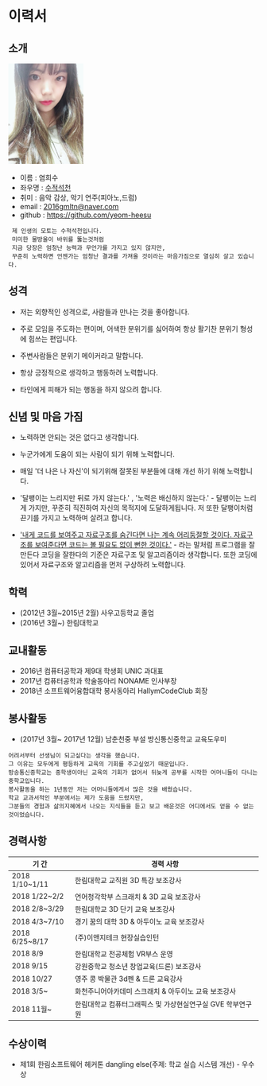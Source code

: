 # 이력서

## 소개

<img src="./image/KakaoTalk_20181121_155620883.jpg" width="30%">


- 이름 : 염희수
- 좌우명 : [수적석천](https://hanja.dict.naver.com/word?q=%E6%B0%B4%E6%BB%B4%E7%9F%B3%E7%A9%BF&cp_code=0&sound_id=0)
- 취미 : 음악 감상, 악기 연주(피아노,드럼) 
- email : 2016gmltn@naver.com
- github : https://github.com/yeom-heesu

```
 제 인생의 모토는 수적석천입니다. 
 미미한 물방울이 바위를 뚫는것처럼 
 지금 당장은 엄청난 능력과 무언가를 가지고 있지 않지만,
 꾸준히 노력하면 언젠가는 엄청난 결과를 가져올 것이라는 마음가짐으로 열심히 살고 있습니다.
```

## 성격

  - 저는 외향적인 성격으로, 사람들과 만나는 것을 좋아합니다. 
  
  - 주로 모임을 주도하는 편이며, 어색한 분위기를 싫어하여 항상 활기찬 분위기 형성에 힘쓰는 편입니다.
  
  - 주변사람들은  분위기 메이커라고 말합니다.
  
  - 항상 긍정적으로 생각하고 행동하려 노력합니다.
  
  - 타인에게 피해가 되는 행동을 하지 않으려 합니다.
 
 
 ## 신념 및 마음 가짐
  
  - 노력하면 안되는 것은 없다고 생각합니다.
  
  - 누군가에게 도움이 되는 사람이 되기 위해 노력합니다.
  
  - 매일 '더 나은 나 자신'이 되기위해 잘못된 부분들에 대해 개선 하기 위해 노력합니다.
  
  - '달팽이는 느리지만 뒤로 가지 않는다.' , '노력은 배신하지 않는다.' - 달팽이는 느리게 가지만, 꾸준히 직진하여 자신의 목적지에 도달하게됩니다. 저   또한 달팽이처럼 끈기를 가지고 
  노력하며 살려고 합니다.
  
  - ['내게 코드를 보여주고 자료구조를 숨긴다면 나는 계속 어리둥절할 것이다. 자료구조를 보여준다면 코드는 볼 필요도 없이 뻔한 것이다.'](https://wiki.kldp.org/Translations/html/cathedral-bazaar/x163.html) - 라는 말처럼   프로그램을 잘만든다 코딩을 잘한다의 기준은 자료구조 및 알고리즘이라 생각합니다. 또한 코딩에 있어서 자료구조와 알고리즘을 먼저 구상하려 노력합니다.

## 학력

 - (2012년 3월~2015년 2월) 사우고등학교 졸업
 - (2016년 3월~) 한림대학교

## 교내활동

 - 2016년 컴퓨터공학과 제9대 학생회 UNIC 과대표
 - 2017년 컴퓨터공학과 학술동아리 NONAME 인사부장
 - 2018년 소프트웨어융합대학 봉사동아리 HallymCodeClub 회장

## 봉사활동

 - (2017년 3월~ 2017년 12월) 남춘천중 부설 방신통신중학교 교육도우미
 
 ```
 어려서부터 선생님이 되고싶다는 생각을 했습니다. 
 그 이유는 모두에게 평등하게 교육의 기회를 주고싶었기 때문입니다.
 방송통신중학교는 중학생이아닌 교육의 기회가 없어서 뒤늦게 공부를 시작한 어머니들이 다니는 중학교입니다.
 봉사활동을 하는 1년동안 저는 어머니들에게서 많은 것을 배웠습니다.
 학교 교과서적인 부분에서는 제가 도움을 드렸지만, 
 그분들의 경험과 삶의지혜에서 나오는 지식들을 듣고 보고 배운것은 어디에서도 얻을 수 없는 것이었습니다.
 ```

## 경력사항

 기 간  | 경력 사항
------------- | -------------
 2018   1/10~1/11  | 한림대학교 교직원 3D 특강 보조강사
 2018   1/22~2/2   | 언어청각학부 스크래치 & 3D 교육 보조강사
 2018   2/8~3/29   | 한림대학교 3D 단기 교육 보조강사
 2018    4/3~7/10  | 경기 꿈의 대학 3D & 아두이노 교육 보조강사
 2018    6/25~8/17 | (주)이앤지테크 현장실습인턴
 2018    8/9       | 한림대학교 전공체험 VR부스 운영
 2018    9/15      | 강원중학교 청소년 창업교육(드론) 보조강사
 2018    10/27     | 영주 콩 박물관 3d펜 & 드론 교육강사
 2018   3/5~       | 화천주니어아카데미 스크래치 & 아두이노 교육 보조강사
 2018   11월~      | 한림대학교 컴퓨터그래픽스 및 가상현실연구실 GVE 학부연구원
 
## 수상이력

 - 제1회 한림소프트웨어 헤커톤 dangling else(주제: 학교 실습 시스템 개선) - 우수상
